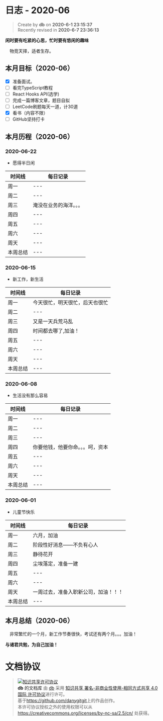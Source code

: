 日志 - 2020-06
===

> Create by **db** on **2020-6-1 23:15:37**  
> Recently revised in **2020-6-7 23:36:13**

**闲时要有吃紧的心思，忙时要有悠闲的趣味**

<!-- 一建复习开始时间：2019-12-16 -->

&emsp;物竞天择，适者生存。

## 本月目标（2020-06）

* [x] 准备面试。
* [ ] 看完TypeScript教程
* [ ] React Hooks API(选学)
* [ ] 完成一篇博客文章，题目自拟
* [ ] LeetCode刷题每天一道，计30道
* [x] 看书（内容不限）
* [ ] GitHub坚持打卡

## 本月历程（2020-06）

<!-- ### 2020-06-01

- slogan

| 时间线   | 每日记录 |
| -------- | -------- |
| 周一     | ---      |
| 周二     | ---      |
| 周三     | ---      |
| 周四     | ---      |
| 周五     | ---      |
| 周六     | ---      |
| 周天     | ---      |
| 本周总结 | ---      | --> 
### 2020-06-22

- 愿得半日闲

| 时间线   | 每日记录 |
| -------- | -------- |
| 周一     | ---      |
| 周二     | ---      |
| 周三     | 淹没在业务的海洋。。。      |
| 周四     | ---      |
| 周五     | ---      |
| 周六     | ---      |
| 周天     | ---      |
| 本周总结 | ---      | 

### 2020-06-15

- 新工作，新生活

| 时间线   | 每日记录                       |
| -------- | ------------------------------ |
| 周一     | 今天很忙，明天很忙，后天也很忙 |
| 周二     | ---                            |
| 周三     | 又是一天兵荒马乱               |
| 周四     | 时间都去哪了,加油！            |
| 周五     | ---                            |
| 周六     | ---                            |
| 周天     | ---                            |
| 本周总结 | ---                            |

### 2020-06-08

- 生活没有那么容易

| 时间线   | 每日记录                         |
| -------- | -------------------------------- |
| 周一     | ---                              |
| 周二     | ---                              |
| 周三     | ---                              |
| 周四     | 你要他钱，他要你命。。。呵，资本 |
| 周五     | ---                              |
| 周六     | ---                              |
| 周天     | ---                              |
| 本周总结 | ---                              |

### 2020-06-01

- 儿童节快乐

| 时间线   | 每日记录                             |
| -------- | ------------------------------------ |
| 周一     | 六月，加油                           |
| 周二     | 阶段性好消息——不负有心人             |
| 周三     | 静待花开                             |
| 周四     | 尘埃落定，准备一建                   |
| 周五     | ---                                  |
| 周六     | ---                                  |
| 周天     | 一周过去，准备入职新公司，加油！！！ |
| 本周总结 | ---                                  |


## 本月总结（2020-06）
&emsp;非常繁忙的一个月，新工作节奏很快，考试还有两个月。。。加油！

**与诸君共勉，为自己加油！**

# 文档协议
> <a rel="license" href="http://creativecommons.org/licenses/by-nc-sa/4.0/"><img alt="知识共享许可协议" style="border-width:0" src="https://i.creativecommons.org/l/by-nc-sa/4.0/88x31.png" /></a><br /><a xmlns:dct="http://purl.org/dc/terms/" property="dct:title">**db** 的文档库</a> 由 <a xmlns:cc="http://creativecommons.org/ns#" href="db" property="cc:attributionName" rel="cc:attributionURL">db</a> 采用 <a rel="license" href="http://creativecommons.org/licenses/by-nc-sa/4.0/">知识共享 署名-非商业性使用-相同方式共享 4.0 国际 许可协议</a>进行许可。<br />基于<a xmlns:dct="http://purl.org/dc/terms/" href="https://github.com/danygitgit" rel="dct:source">https://github.com/danygitgit</a>上的作品创作。<br />本许可协议授权之外的使用权限可以从 <a xmlns:cc="http://creativecommons.org/ns#" href="https://creativecommons.org/licenses/by-nc-sa/2.5/cn/" rel="cc:morePermissions">https://creativecommons.org/licenses/by-nc-sa/2.5/cn/</a> 处获得。
